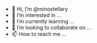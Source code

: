 - 👋 Hi, I’m @minostellary
- 👀 I’m interested in ...
- 🌱 I’m currently learning ...
- 💞️ I’m looking to collaborate on ...
- 📫 How to reach me ...

<!---
minostellary/minostellary is a ✨ special ✨ repository because its `README.md` (this file) appears on your GitHub profile.
You can click the Preview link to take a look at your changes.
--->
